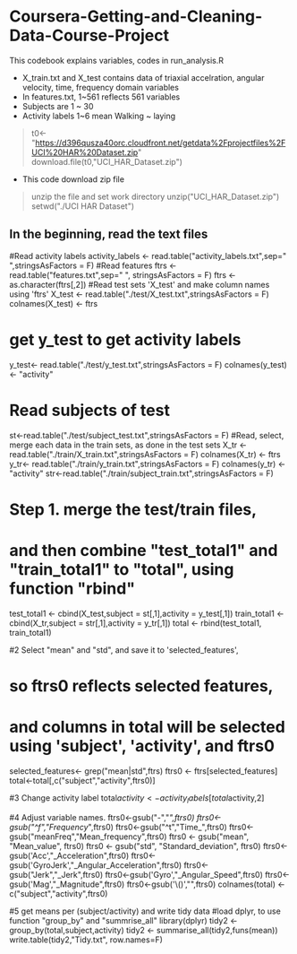 # Coursera-Getting-and-Cleaning-Data-Course-Project
This codebook explains variables, codes in run_analysis.R
+ X_train.txt and X_test contains data of triaxial accelration, angular velocity, time, frequency domain variables
+  In features.txt, 1~561 reflects 561 variables
+ Subjects  are 1 ~ 30
+ Activity labels 1~6 mean Walking ~ laying



> t0<-"https://d396qusza40orc.cloudfront.net/getdata%2Fprojectfiles%2FUCI%20HAR%20Dataset.zip"
> download.file(t0,"UCI_HAR_Dataset.zip")
+ This code download zip file

> unzip the file  and set work directory
unzip("UCI_HAR_Dataset.zip")
setwd("./UCI HAR Dataset")

## In the beginning, read the text files
#Read activity labels
activity_labels <- read.table("activity_labels.txt",sep=" ",stringsAsFactors = F)
#Read features
ftrs <- read.table("features.txt",sep=" ", stringsAsFactors = F)
ftrs <- as.character(ftrs[,2])
#Read test sets 'X_test' and make column names using 'ftrs'
X_test <- read.table("./test/X_test.txt",stringsAsFactors = F)
colnames(X_test) <- ftrs
# get y_test to get activity labels
y_test<- read.table("./test/y_test.txt",stringsAsFactors = F)
colnames(y_test) <- "activity"
# Read subjects of test
st<-read.table("./test/subject_test.txt",stringsAsFactors = F)
#Read, select, merge each data in the train sets, as done in the test sets
X_tr <- read.table("./train/X_train.txt",stringsAsFactors = F)
colnames(X_tr) <- ftrs
y_tr<- read.table("./train/y_train.txt",stringsAsFactors = F)
colnames(y_tr) <- "activity"
str<-read.table("./train/subject_train.txt",stringsAsFactors = F)
# Step 1. merge the test/train files,
#       and then combine "test_total1" and "train_total1" to "total", using function "rbind"
test_total1 <- cbind(X_test,subject = st[,1],activity = y_test[,1])
train_total1 <- cbind(X_tr,subject = str[,1],activity = y_tr[,1])
total <- rbind(test_total1, train_total1)

#2 Select "mean" and "std", and save it to 'selected_features',
  #  so ftrs0 reflects selected features,
  # and columns in total will be selected using 'subject', 'activity', and ftrs0
selected_features<- grep("mean|std",ftrs)
ftrs0 <- ftrs[selected_features]
total<-total[,c("subject","activity",ftrs0)]

#3 Change activity label
total$activity <- activity_labels[total$activity,2]

#4 Adjust variable names.
ftrs0<-gsub("-","_",ftrs0)
ftrs0<-gsub("^f","Frequency_",ftrs0)
ftrs0<-gsub("^t","Time_",ftrs0)
ftrs0<-gsub("meanFreq","Mean_frequency",ftrs0)
ftrs0 <- gsub("mean", "Mean_value", ftrs0)
ftrs0 <- gsub("std", "Standard_deviation", ftrs0)
ftrs0<-gsub('Acc',"_Acceleration",ftrs0)
ftrs0<-gsub('GyroJerk',"_Angular_Acceleration",ftrs0)
ftrs0<-gsub("Jerk","_Jerk",ftrs0)
ftrs0<-gsub('Gyro',"_Angular_Speed",ftrs0)
ftrs0<-gsub('Mag',"_Magnitude",ftrs0)
ftrs0<-gsub('\\()',"",ftrs0)
colnames(total) <- c("subject","activity",ftrs0)

#5 get means per (subject/activity) and write tidy data
 #load dplyr, to use function "group_by" and "summrise_all"
library(dplyr)
tidy2 <- group_by(total,subject,activity)
tidy2 <- summarise_all(tidy2,funs(mean))
write.table(tidy2,"Tidy.txt", row.names=F)
